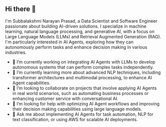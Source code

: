 ## Hi there 👋

I'm Subbalakshmi Narayan Prasad, a Data Scientist and Software Engineer passionate about building AI-driven solutions. I specialize in machine learning, natural language processing, and generative AI, with a focus on Large Language Models (LLMs) and Retrieval Augmented Generation (RAG). I'm particularly interested in AI Agents, exploring how they can autonomously perform tasks and enhance decision making in various industries.

- 🔭 I’m currently working on integrating AI Agents with LLMs to develop autonomous systems that can perform complex tasks independently.
- 🌱 I’m currently learning more about advanced NLP techniques, including transformer architectures and multimodal processing, to enhance AI Agent capabilities.
- 👯 I’m looking to collaborate on projects that involve applying AI Agents in real world scenarios, such as automating business processes or enhancing customer service with conversational AI.
- 🤔 I’m looking for help with optimizing AI Agent workflows and improving their decision making capabilities using large language models.
- 💬 Ask me about implementing AI Agents for task automation, NLP for text classification, or using AWS for scalable AI deployments.

